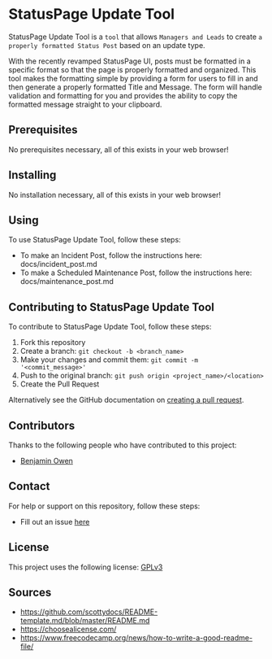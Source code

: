 # StatusPage Update Tool

StatusPage Update Tool is a `tool` that allows `Managers and Leads` to create `a properly formatted Status Post` based on an update type.

With the recently revamped StatusPage UI, posts must be formatted in a specific format so that the page is properly formatted and organized. This tool makes the formatting simple by providing a form for users to fill in and then generate a properly formatted Title and Message. The form will handle validation and formatting for you and provides the ability to copy the formatted message straight to your clipboard.

## Prerequisites

No prerequisites necessary, all of this exists in your web browser!

## Installing

No installation necessary, all of this exists in your web browser!

## Using

To use StatusPage Update Tool, follow these steps:

- To make an Incident Post, follow the instructions here: docs/incident_post.md
- To make a Scheduled Maintenance Post, follow the instructions here: docs/maintenance_post.md

## Contributing to StatusPage Update Tool

To contribute to StatusPage Update Tool, follow these steps:

1. Fork this repository
2. Create a branch: `git checkout -b <branch_name>`
3. Make your changes and commit them: `git commit -m '<commit_message>'`
4. Push to the original branch: `git push origin <project_name>/<location>`
5. Create the Pull Request

Alternatively see the GitHub documentation on [creating a pull request](https://help.github.com/en/github/collaborating-with-issues-and-pull-requests/creating-a-pull-request).

## Contributors

Thanks to the following people who have contributed to this project:

- [Benjamin Owen](https://github.com/benowe1717)

## Contact

For help or support on this repository, follow these steps:

- Fill out an issue [here](https://github.com/benowe1717/qualys-statuspage-update-tool/issues)

## License

This project uses the following license: [GPLv3](https://choosealicense.com/licenses/gpl-3.0/)

## Sources

- https://github.com/scottydocs/README-template.md/blob/master/README.md
- https://choosealicense.com/
- https://www.freecodecamp.org/news/how-to-write-a-good-readme-file/
